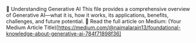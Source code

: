 🧠 Understanding Generative AI
This file provides a comprehensive overview of Generative AI—what it is, how it works, its applications, benefits, challenges, and future potential.
📖 Read the full article on Medium: (Your Medium Article Title)[https://medium.com/@naimalarain13/foundational-knowledge-about-generative-ai-784f71898f36]